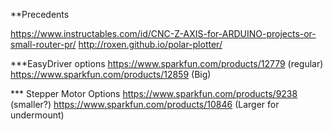 **Precedents

https://www.instructables.com/id/CNC-Z-AXIS-for-ARDUINO-projects-or-small-router-pr/
http://roxen.github.io/polar-plotter/

***EasyDriver options
https://www.sparkfun.com/products/12779 (regular)
https://www.sparkfun.com/products/12859 (Big)

*** Stepper Motor Options
https://www.sparkfun.com/products/9238 (smaller?)
https://www.sparkfun.com/products/10846 (Larger for undermount)
